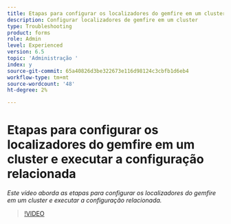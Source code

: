 ```yaml
---
title: Etapas para configurar os localizadores do gemfire em um cluster e executar a configuração relacionada
description: Configurar localizadores de gemfire em um cluster
type: Troubleshooting
product: forms
role: Admin
level: Experienced
version: 6.5
topic: 'Administração '
index: y
source-git-commit: 65a40826d3be322673e116d98124c3cbfb1d6eb4
workflow-type: tm+mt
source-wordcount: '48'
ht-degree: 2%

---
```



# Etapas para configurar os localizadores do gemfire em um cluster e executar a configuração relacionada

*Este vídeo aborda as etapas para configurar os localizadores do gemfire em um cluster e executar a configuração relacionada.*

>[!VIDEO](https://video.tv.adobe.com/v/335544?quality=9&learn=on)
